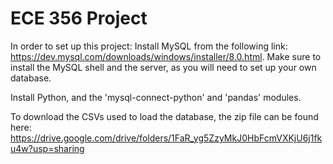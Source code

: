 # ECE 356 Project

In order to set up this project: 
Install MySQL from the following link: https://dev.mysql.com/downloads/windows/installer/8.0.html. Make sure to install the MySQL shell and the server, as you will need to set up your own database.

Install Python, and the 'mysql-connect-python' and 'pandas' modules. 

To download the CSVs used to load the database, the zip file can be found here: https://drive.google.com/drive/folders/1FaR_yg5ZzyMkJ0HbFcmVXKjU6j1fku4w?usp=sharing

